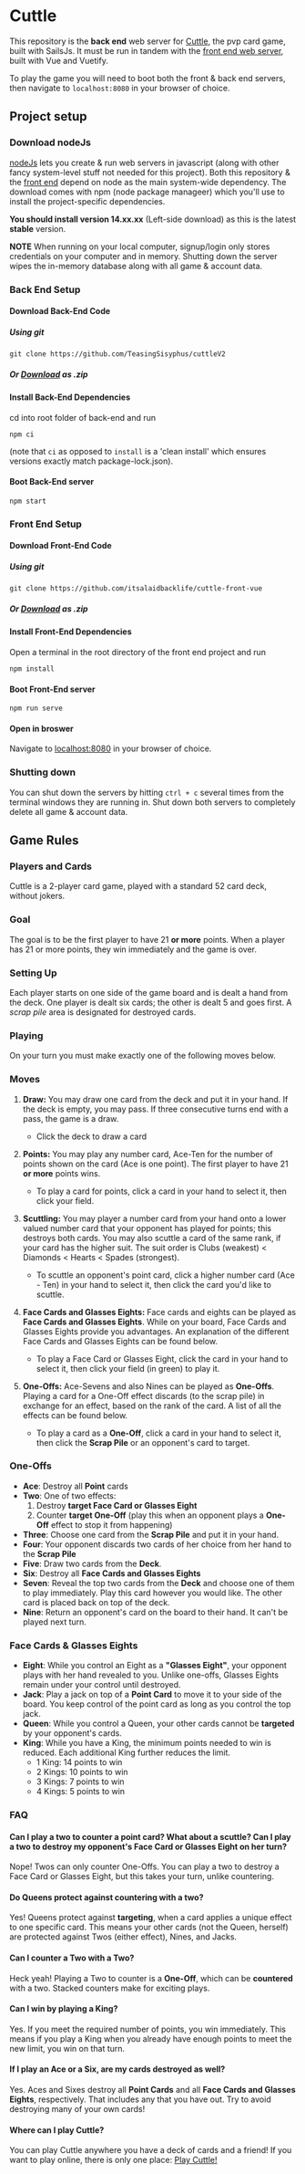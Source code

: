 # Cuttle
This repository is the **back end** web server for [Cuttle](https://www.pagat.com/combat/cuttle.html), the pvp card game, built with SailsJs. It must be run in tandem with the [front end web server](https://github.com/itsalaidbacklife/cuttle-front-vue), built with Vue and Vuetify.

To play the game you will need to boot both the front & back end servers, then navigate to `localhost:8080` in your browser of choice.
## Project setup
### Download nodeJs
[nodeJs](https://nodejs.org/en/) lets you create & run web servers in javascript (along with other fancy system-level stuff not needed for this project). Both this repository & the [front end](https://github.com/itsalaidbacklife/cuttle-front-vue) depend on node as the main system-wide dependency. The download comes with npm (node package manageer) which you'll use to install the project-specific dependencies.

**You should install version 14.xx.xx** (Left-side download) as this is the latest **stable** version.

**NOTE** When running on your local computer, signup/login only stores credentials on your computer and in memory. Shutting down the server wipes the in-memory database along with all game & account data.

### Back End Setup
#### Download Back-End Code
##### Using git
```
git clone https://github.com/TeasingSisyphus/cuttleV2
```
##### Or [Download](https://github.com/TeasingSisyphus/cuttleV2/archive/refs/heads/main.zip) as .zip
#### Install Back-End Dependencies
cd into root folder of back-end and run
```
npm ci
```
(note that `ci` as opposed to `install` is a 'clean install' which ensures versions exactly match package-lock.json).

#### Boot Back-End server
```
npm start
```

### Front End Setup
#### Download Front-End Code
##### Using git
```
git clone https://github.com/itsalaidbacklife/cuttle-front-vue
```
##### Or [Download](https://github.com/itsalaidbacklife/cuttle-front-vue/archive/refs/heads/main.zip) as .zip

#### Install Front-End Dependencies
Open a terminal in the root directory of the front end project and run
```
npm install
```

#### Boot Front-End server
```
npm run serve
```

#### Open in broswer
Navigate to [localhost:8080](http:localhost:8080) in your browser of choice.

### Shutting down
You can shut down the servers by hitting `ctrl + c` several times from the terminal windows they are running in. Shut down both servers to completely delete all game & account data.

## Game Rules
### Players and Cards
Cuttle is a 2-player card game, played with a standard 52 card deck, without jokers.

### Goal
The goal is to be the first player to have 21 **or more** points. When a player has 21 or more points, they win immediately and the game is over.

### Setting Up
Each player starts on one side of the game board and is dealt a hand from the deck. One player is dealt six cards; the other is dealt 5 and goes first. A *scrap pile* area is designated for destroyed cards.

### Playing
On your turn you must make exactly one of the following moves below.

### Moves
1. **Draw:**
You may draw one card from the deck and put it in your hand. If the deck is empty, you may pass. If three consecutive turns end with a pass, the game is a draw.
	* Click the deck to draw a card

2. **Points:**
You may play any number card, Ace-Ten for the number of points shown on the card (Ace is one point). The first player to have 21 **or more** points wins.

	* To play a card for points, click a card in your hand to select it, then click your field.

3. **Scuttling:**
You may player a number card from your hand onto a lower valued number card that your opponent has played for points; this destroys both cards. You may also scuttle a card of the same rank, if your card has the higher suit. The suit order is Clubs (weakest) < Diamonds < Hearts < Spades (strongest).

	* To scuttle an opponent's point card, click a higher number card (Ace - Ten) in your hand to select it, then click the card you'd like to scuttle.

4. **Face Cards and Glasses Eights:**
Face cards and eights can be played as **Face Cards and Glasses Eights**. While on your board, Face Cards and Glasses Eights provide you advantages. An explanation of the different Face Cards and Glasses Eights can be found below.

	* To play a Face Card or Glasses Eight, click the card in your hand to select it, then click your field (in green) to play it.
5. **One-Offs:**
Ace-Sevens and also Nines can be played as **One-Offs**. Playing a card for a One-Off effect discards (to the scrap pile) in exchange for an effect, based on the rank of the card. A list of all the effects can be found below.

	* To play a card as a **One-Off**, click a card in your hand to select it, then click the **Scrap Pile** or an opponent's card to target.

### One-Offs

* **Ace**: Destroy all **Point** cards
* **Two**: One of two effects:
	1. Destroy **target Face Card or Glasses Eight**
	2. Counter **target One-Off** (play this when an opponent plays a **One-Off** effect to stop it from happening)
* **Three**: Choose one card from the **Scrap Pile** and put it in your hand.
* **Four**: Your opponent discards two cards of her choice from her hand to the **Scrap Pile**
* **Five**: Draw two cards from the **Deck**.
* **Six**: Destroy all **Face Cards and Glasses Eights**
* **Seven**: Reveal the top two cards from the **Deck** and choose one of them to play immediately. Play this card however you would like. The other card is placed back on top of the deck.
* **Nine**: Return an opponent's card on the board to their hand. It can't be played next turn.

### Face Cards & Glasses Eights
* **Eight**: While you control an Eight as a  **"Glasses Eight"**, your opponent plays with her hand revealed to you. Unlike one-offs, Glasses Eights remain under your control until destroyed.
* **Jack**: Play a jack on top of a **Point Card** to move it to your side of the board. You keep control of the point card as long as you control the top jack.
* **Queen**: While you control a Queen, your other cards cannot be **targeted** by your opponent's cards.
* **King**: While you have a King, the minimum points needed to win is reduced. Each additional King further reduces the limit.
	* 1 King: 14 points to win
	* 2 Kings: 10 points to win
	* 3 Kings: 7 points to win
	* 4 Kings: 5 points to win

### FAQ
#### Can I play a two to counter a point card? What about a scuttle? Can I play a two to destroy my opponent's Face Card or Glasses Eight on her turn?

Nope! Twos can only counter One-Offs. You can play a two to destroy a Face Card or Glasses Eight, but this takes your turn, unlike countering.

#### Do Queens protect against countering with a two?
Yes! Queens protect against **targeting**, when a card applies a unique effect to one specific card. This means your other cards (not the Queen, herself) are protected against Twos (either effect), Nines, and Jacks.

#### Can I counter a Two with a Two?
Heck yeah! Playing a Two to counter is a **One-Off**, which can be **countered** with a two. Stacked counters make for exciting plays.

#### Can I win by playing a King?
Yes. If you meet the required number of points, you win immediately. This means if you play a King when you already have enough points to meet the new limit, you win on that turn.

#### If I play an Ace or a Six, are my cards destroyed as well?
Yes. Aces and Sixes destroy all **Point Cards** and all **Face Cards and Glasses Eights**, respectively. That includes any that you have out. Try to avoid destroying many of your own cards!

#### Where can I play Cuttle?
You can play Cuttle anywhere you have a deck of cards and a friend! If you want to play online, there is only one place: [Play Cuttle!](https://cuttle-v2.herokuapp.com/)